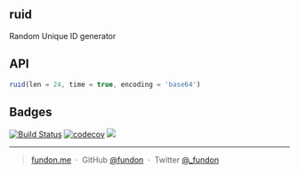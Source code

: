 ruid
----

Random Unique ID generator


## API

```js
ruid(len = 24, time = true, encoding = 'base64')
```


## Badges

[![Build Status](https://travis-ci.org/trekjs/ruid.svg?branch=master)](https://travis-ci.org/trekjs/ruid)
[![codecov](https://codecov.io/gh/trekjs/ruid/branch/master/graph/badge.svg)](https://codecov.io/gh/trekjs/ruid)
![](https://img.shields.io/badge/license-MIT-blue.svg)

---

> [fundon.me](https://fundon.me) &nbsp;&middot;&nbsp;
> GitHub [@fundon](https://github.com/fundon) &nbsp;&middot;&nbsp;
> Twitter [@_fundon](https://twitter.com/_fundon)
